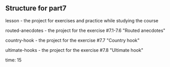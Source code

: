 ## Structure for part7

lesson - the project for exercises and practice while studying the course

routed-anecdotes - the project for the exercise #7.1-7.6 "Routed anecdotes"

country-hook - the project for the exercise #7.7 "Country hook"

ultimate-hooks - the project for the exercise #7.8 "Ultimate hook"


time: 15
